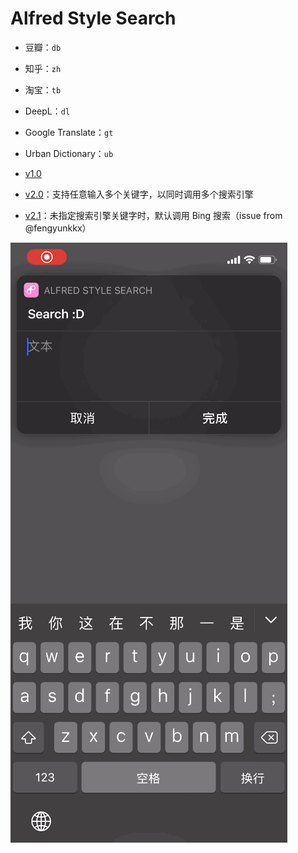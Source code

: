 # Alfred Style Search

- 豆瓣：`db`
- 知乎：`zh`
- 淘宝：`tb`
- DeepL：`dl`
- Google Translate：`gt`
- Urban Dictionary：`ub`

- [v1.0](https://www.icloud.com/shortcuts/9cc60c3d08784072a49a06df9b4dd08a)
- [v2.0](https://www.icloud.com/shortcuts/99de90e9564b4740b6dd9601d0af9611)：支持任意输入多个关键字，以同时调用多个搜索引擎
- [v2.1](https://www.icloud.com/shortcuts/ed33a989542a45f2b981b3c9e5d741a1)：未指定搜索引擎关键字时，默认调用 Bing 搜索（issue from @fengyunkkx）

![title](img.GIF)
